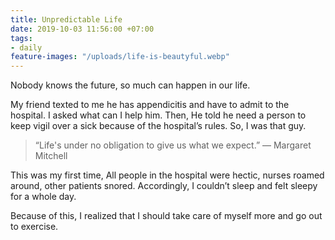 ```yaml
---
title: Unpredictable Life
date: 2019-10-03 11:56:00 +07:00
tags:
- daily
feature-images: "/uploads/life-is-beautyful.webp"
---
```


Nobody knows the future, so much can happen in our life. 

My friend texted to me he has appendicitis and have to admit to the hospital. I asked what can I help him. Then, He told he need a person to keep vigil over a sick because of the hospital’s rules. So, I was that guy. 

> “Life's under no obligation to give us what we expect.” ― Margaret Mitchell

This was my first time, All people in the hospital were hectic, nurses roamed around, other patients snored. Accordingly, I couldn’t sleep and felt sleepy for a whole day.

Because of this, I realized that I should take care of myself more and go out to exercise.